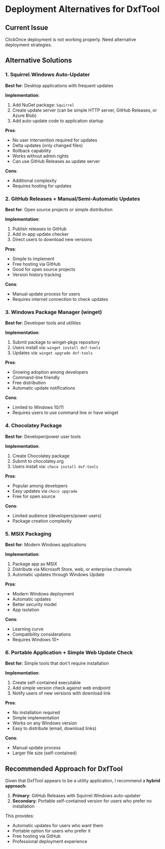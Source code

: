 # Deployment Alternatives for DxfTool

## Current Issue
ClickOnce deployment is not working properly. Need alternative deployment strategies.

## Alternative Solutions

### 1. Squirrel.Windows Auto-Updater
**Best for**: Desktop applications with frequent updates

**Implementation**:
1. Add NuGet package: `Squirrel`
2. Create update server (can be simple HTTP server, GitHub Releases, or Azure Blob)
3. Add auto-update code to application startup

**Pros**:
- No user intervention required for updates
- Delta updates (only changed files)
- Rollback capability
- Works without admin rights
- Can use GitHub Releases as update server

**Cons**:
- Additional complexity
- Requires hosting for updates

### 2. GitHub Releases + Manual/Semi-Automatic Updates
**Best for**: Open source projects or simple distribution

**Implementation**:
1. Publish releases to GitHub
2. Add in-app update checker
3. Direct users to download new versions

**Pros**:
- Simple to implement
- Free hosting via GitHub
- Good for open source projects
- Version history tracking

**Cons**:
- Manual update process for users
- Requires internet connection to check updates

### 3. Windows Package Manager (winget)
**Best for**: Developer tools and utilities

**Implementation**:
1. Submit package to winget-pkgs repository
2. Users install via: `winget install dxf-tools`
3. Updates via: `winget upgrade dxf-tools`

**Pros**:
- Growing adoption among developers
- Command-line friendly
- Free distribution
- Automatic update notifications

**Cons**:
- Limited to Windows 10/11
- Requires users to use command line or have winget

### 4. Chocolatey Package
**Best for**: Developer/power user tools

**Implementation**:
1. Create Chocolatey package
2. Submit to chocolatey.org
3. Users install via: `choco install dxf-tools`

**Pros**:
- Popular among developers
- Easy updates via `choco upgrade`
- Free for open source

**Cons**:
- Limited audience (developers/power users)
- Package creation complexity

### 5. MSIX Packaging
**Best for**: Modern Windows applications

**Implementation**:
1. Package app as MSIX
2. Distribute via Microsoft Store, web, or enterprise channels
3. Automatic updates through Windows Update

**Pros**:
- Modern Windows deployment
- Automatic updates
- Better security model
- App isolation

**Cons**:
- Learning curve
- Compatibility considerations
- Requires Windows 10+

### 6. Portable Application + Simple Web Update Check
**Best for**: Simple tools that don't require installation

**Implementation**:
1. Create self-contained executable
2. Add simple version check against web endpoint
3. Notify users of new versions with download link

**Pros**:
- No installation required
- Simple implementation
- Works on any Windows version
- Easy to distribute (email, download links)

**Cons**:
- Manual update process
- Larger file size (self-contained)

## Recommended Approach for DxfTool

Given that DxfTool appears to be a utility application, I recommend a **hybrid approach**:

1. **Primary**: GitHub Releases with Squirrel.Windows auto-updater
2. **Secondary**: Portable self-contained version for users who prefer no installation

This provides:
- Automatic updates for users who want them
- Portable option for users who prefer it
- Free hosting via GitHub
- Professional deployment experience
